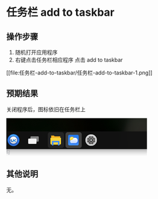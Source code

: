 # 任务栏 add to taskbar

## 操作步骤

1. 随机打开应用程序
2. 右键点击任务栏相应程序 点击 add to taskbar

[[file:任务栏-add-to-taskbar/任务栏-add-to-taskbar-1.png]]

## 预期结果
关闭程序后，图标依旧在任务栏上

![任务栏-add-to-taskbar](./img/任务栏-add-to-taskbar-2.png)

## 其他说明
无。

